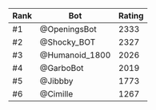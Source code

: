 Rank|Bot|Rating
---|---|---
#1|@OpeningsBot|2333
#2|@Shocky_BOT|2327
#3|@Humanoid_1800|2026
#4|@GarboBot|2019
#5|@Jibbby|1773
#6|@Cimille|1267
